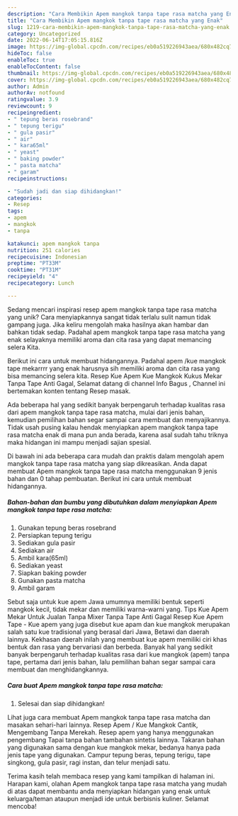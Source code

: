 ```yaml
---
description: "Cara Membikin Apem mangkok tanpa tape rasa matcha yang Enak"
title: "Cara Membikin Apem mangkok tanpa tape rasa matcha yang Enak"
slug: 1219-cara-membikin-apem-mangkok-tanpa-tape-rasa-matcha-yang-enak
category: Uncategorized
date: 2022-06-14T17:05:15.816Z
image: https://img-global.cpcdn.com/recipes/eb0a519226943aea/680x482cq70/apem-mangkok-tanpa-tape-rasa-matcha-foto-resep-utama.jpg
hideToc: false
enableToc: true
enableTocContent: false
thumbnail: https://img-global.cpcdn.com/recipes/eb0a519226943aea/680x482cq70/apem-mangkok-tanpa-tape-rasa-matcha-foto-resep-utama.jpg
cover: https://img-global.cpcdn.com/recipes/eb0a519226943aea/680x482cq70/apem-mangkok-tanpa-tape-rasa-matcha-foto-resep-utama.jpg
author: Admin
authorAv: notfound
ratingvalue: 3.9
reviewcount: 9
recipeingredient:
- " tepung beras rosebrand"
- " tepung terigu"
- " gula pasir"
- " air"
- " kara65ml"
- " yeast"
- " baking powder"
- " pasta matcha"
- " garam"
recipeinstructions:

- "Sudah jadi dan siap dihidangkan!"
categories:
- Resep
tags:
- apem
- mangkok
- tanpa

katakunci: apem mangkok tanpa 
nutrition: 251 calories
recipecuisine: Indonesian
preptime: "PT33M"
cooktime: "PT31M"
recipeyield: "4"
recipecategory: Lunch

---
```





Sedang mencari inspirasi resep apem mangkok tanpa tape rasa matcha yang unik? Cara menyiapkannya sangat tidak terlalu sulit namun tidak gampang juga. Jika keliru mengolah maka hasilnya akan hambar dan bahkan tidak sedap. Padahal apem mangkok tanpa tape rasa matcha yang enak selayaknya memiliki aroma dan cita rasa yang dapat memancing selera Kita.





Berikut ini cara untuk membuat hidangannya. Padahal apem /kue mangkok tape mekarrrr yang enak harusnya sih memiliki aroma dan cita rasa yang bisa memancing selera kita. Resep Kue Apem Kue Mangkok Kukus Mekar Tanpa Tape Anti Gagal, Selamat datang di channel Info Bagus , Channel ini bertemakan konten tentang Resep masak.

Ada beberapa hal yang sedikit banyak berpengaruh terhadap kualitas rasa dari apem mangkok tanpa tape rasa matcha, mulai dari jenis bahan, kemudian pemilihan bahan segar sampai cara membuat dan menyajikannya. Tidak usah pusing kalau hendak menyiapkan apem mangkok tanpa tape rasa matcha enak di mana pun anda berada, karena asal sudah tahu triknya maka hidangan ini mampu menjadi sajian spesial.






Di bawah ini ada beberapa cara mudah dan praktis dalam mengolah apem mangkok tanpa tape rasa matcha yang siap dikreasikan. Anda dapat membuat Apem mangkok tanpa tape rasa matcha menggunakan 9 jenis bahan dan 0 tahap pembuatan. Berikut ini cara untuk membuat hidangannya.

<!--inarticleads1-->

##### Bahan-bahan dan bumbu yang dibutuhkan dalam menyiapkan Apem mangkok tanpa tape rasa matcha:

1. Gunakan  tepung beras rosebrand
1. Persiapkan  tepung terigu
1. Sediakan  gula pasir
1. Sediakan  air
1. Ambil  kara(65ml)
1. Sediakan  yeast
1. Siapkan  baking powder
1. Gunakan  pasta matcha
1. Ambil  garam


Sebut saja untuk kue apem Jawa umumnya memiliki bentuk seperti mangkok kecil, tidak mekar dan memiliki warna-warni yang. Tips Kue Apem Mekar Untuk Jualan Tanpa Mixer Tanpa Tape Anti Gagal Resep Kue Apem Tape - Kue apem yang juga disebut kue apam dan kue mangkok merupakan salah satu kue tradisional yang berasal dari Jawa, Betawi dan daerah lainnya. Kekhasan daerah inilah yang membuat kue apem memiliki ciri khas bentuk dan rasa yang bervariasi dan berbeda. Banyak hal yang sedikit banyak berpengaruh terhadap kualitas rasa dari kue mangkok (apem) tanpa tape, pertama dari jenis bahan, lalu pemilihan bahan segar sampai cara membuat dan menghidangkannya. 

<!--inarticleads2-->

##### Cara buat Apem mangkok tanpa tape rasa matcha:


1. Selesai dan siap dihidangkan!

Lihat juga cara membuat Apem mangkok tanpa tape rasa matcha dan masakan sehari-hari lainnya. Resep Apem / Kue Mangkok Cantik, Mengembang Tanpa Merekah. Resep apem yang hanya menggunakan pengembang Tapai tanpa bahan tambahan sintetis lainnya. Takaran bahan yang digunakan sama dengan kue mangkok mekar, bedanya hanya pada jenis tape yang digunakan. Campur tepung beras, tepung terigu, tape singkong, gula pasir, ragi instan, dan telur menjadi satu. 

Terima kasih telah membaca resep yang kami tampilkan di halaman ini. Harapan kami, olahan Apem mangkok tanpa tape rasa matcha yang mudah di atas dapat membantu anda menyiapkan hidangan yang enak untuk keluarga/teman ataupun menjadi ide untuk berbisnis kuliner. Selamat mencoba!
